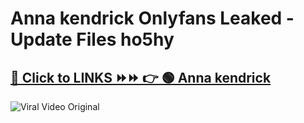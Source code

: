 
 # Anna kendrick Onlyfans Leaked - Update Files ho5hy

## <h2><a href="https://clipsfans.com/Anna_kendrick&ref=git">🔗 Click to LINKS ⏩⏩ 👉 🟢 Anna kendrick </a></h2>

<a href="https://clipsfans.com/Anna_kendrick&ref=git" rel="nofollow" data-target="animated-image.originalLink"><img src="https://i.ibb.co.com/xMMVF88/686577567.gif" alt="Viral Video Original" style="max-width: 100%; display: inline-block;" data-target="animated-image.originalImage"></a>

